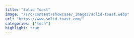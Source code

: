 ```yaml
---
title: "Solid Toast"
image: "/src/content/showcase/_images/solid-toast.webp"
url: "https://www.solid-toast.com/"
categories: ["tech"]
highlight: true
---
```


